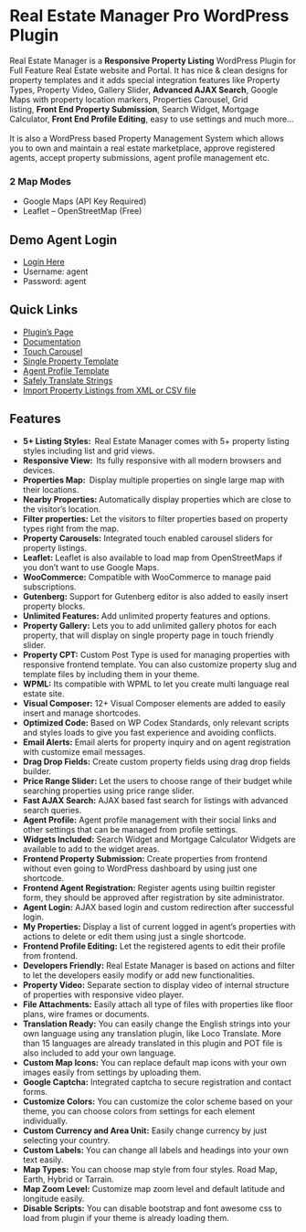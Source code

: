 # Real Estate Manager Pro WordPress Plugin
<p>Real Estate Manager is a&nbsp;<strong>Responsive Property Listing</strong>&nbsp;WordPress Plugin for Full Feature Real Estate website and Portal. It has nice &amp; clean designs for property templates and it adds special integration features like Property Types, Property Video, Gallery Slider,&nbsp;<strong>Advanced AJAX Search</strong>, Google Maps with property location markers, Properties Carousel, Grid listing,&nbsp;<strong>Front End Property Submission</strong>, Search Widget, Mortgage Calculator,&nbsp;<strong>Front End Profile Editing</strong>, easy to use settings and much more&hellip;&nbsp;<br /><br />It is also a WordPress based Property Management System which allows you to own and maintain a real estate marketplace, approve registered agents, accept property submissions, agent profile management etc.&nbsp;</p>
<h3 id="item-description__2-map-modes">2 Map Modes</h3>
<ul>
<li>Google Maps (API Key Required)</li>
<li>Leaflet &ndash; OpenStreetMap (Free)</li>
</ul>
<h2 id="item-description__demo-agent-login">Demo Agent Login</h2>
<ul>
<li><a href="http://rem.webcodingplace.com/my-properties/" rel="nofollow">Login Here</a></li>
<li>Username: agent</li>
<li>Password: agent</li>
</ul>
<h2 id="item-description__quick-links">Quick Links</h2>
<ul>
<li><a href="https://webcodingplace.com/real-estate-manager-wordpress-plugin/" rel="nofollow">Plugin&rsquo;s Page</a></li>
<li><a href="https://kb.webcodingplace.com/real-estate-manager/" rel="nofollow">Documentation</a></li>
<li><a href="http://rem.webcodingplace.com/property-carousel/" rel="nofollow">Touch Carousel</a></li>
<li><a href="http://rem.webcodingplace.com/property/meadow-mension/" rel="nofollow">Single Property Template</a></li>
<li><a href="http://rem.webcodingplace.com/author/agent02/" rel="nofollow">Agent Profile Template</a></li>
<li><a href="https://webcodingplace.com/string-translation-in-real-estate-manager/" rel="nofollow">Safely Translate Strings</a></li>
<li><a href="https://webcodingplace.com/import-property-listings-from-xml-and-csv/" rel="nofollow">Import Property Listings from XML or CSV file</a></li>
</ul>
<h2 id="item-description__features">Features</h2>
<ul>
<li><strong>5+ Listing Styles:&nbsp;&nbsp;</strong>Real Estate Manager comes with 5+ property listing styles including list and grid views.</li>
<li><strong>Responsive View:&nbsp;&nbsp;</strong>Its fully responsive with all modern browsers and devices.</li>
<li><strong>Properties Map:&nbsp;&nbsp;</strong>Display multiple properties on single large map with their locations.</li>
<li><strong>Nearby Properties:&nbsp;</strong>Automatically display properties which are close to the visitor&rsquo;s location.</li>
<li><strong>Filter properties:</strong>&nbsp;Let the visitors to filter properties based on property types right from the map.</li>
<li><strong>Property Carousels:</strong>&nbsp;Integrated touch enabled carousel sliders for property listings.</li>
<li><strong>Leaflet:</strong>&nbsp;Leaflet is also available to load map from OpenStreetMaps if you don&rsquo;t want to use Google Maps.</li>
<li><strong>WooCommerce:</strong>&nbsp;Compatible with WooCommerce to manage paid subscriptions.</li>
<li><strong>Gutenberg:</strong>&nbsp;Support for Gutenberg editor is also added to easily insert property blocks.</li>
<li><strong>Unlimited Features:</strong>&nbsp;Add unlimited property features and options.</li>
<li><strong>Property Gallery:</strong>&nbsp;Lets you to add unlimited gallery photos for each property, that will display on single property page in touch friendly slider.</li>
<li><strong>Property CPT:</strong>&nbsp;Custom Post Type is used for managing properties with responsive frontend template. You can also customize property slug and template files by including them in your theme.</li>
<li><strong>WPML:</strong>&nbsp;Its compatible with WPML to let you create multi language real estate site.</li>
<li><strong>Visual Composer:</strong>&nbsp;12+ Visual Composer elements are added to easily insert and manage shortcodes.</li>
<li><strong>Optimized Code:</strong>&nbsp;Based on WP Codex Standards, only relevant scripts and styles loads to give you fast experience and avoiding conflicts.</li>
<li><strong>Email Alerts:</strong>&nbsp;Email alerts for property inquiry and on agent registration with customize email messages.</li>
<li><strong>Drag Drop Fields:</strong>&nbsp;Create custom property fields using drag drop fields builder.</li>
<li><strong>Price Range Slider:</strong>&nbsp;Let the users to choose range of their budget while searching properties using price range slider.</li>
<li><strong>Fast AJAX Search:</strong>&nbsp;AJAX based fast search for listings with advanced search queries.</li>
<li><strong>Agent Profile:</strong>&nbsp;Agent profile management with their social links and other settings that can be managed from profile settings.</li>
<li><strong>Widgets Included:</strong>&nbsp;Search Widget and Mortgage Calculator Widgets are available to add to the widget areas.</li>
<li><strong>Frontend Property Submission:</strong>&nbsp;Create properties from frontend without even going to WordPress dashboard by using just one shortcode.</li>
<li><strong>Frontend Agent Registration:</strong>&nbsp;Register agents using builtin register form, they should be approved after registration by site administrator.</li>
<li><strong>Agent Login:</strong>&nbsp;AJAX based login and custom redirection after successful login.</li>
<li><strong>My Properties:</strong>&nbsp;Display a list of current logged in agent&rsquo;s properties with actions to delete or edit them using just a single shortcode.</li>
<li><strong>Frontend Profile Editing:</strong>&nbsp;Let the registered agents to edit their profile from frontend.</li>
<li><strong>Developers Friendly:</strong>&nbsp;Real Estate Manager is based on actions and filter to let the developers easily modify or add new functionalities.</li>
<li><strong>Property Video:</strong>&nbsp;Separate section to display video of internal structure of properties with responsive video player.</li>
<li><strong>File Attachments:</strong>&nbsp;Easily attach all type of files with properties like floor plans, wire frames or documents.</li>
<li><strong>Translation Ready:</strong>&nbsp;You can easily change the English strings into your own language using any translation plugin, like Loco Translate. More than 15 languages are already translated in this plugin and POT file is also included to add your own language.</li>
<li><strong>Custom Map Icons:</strong>&nbsp;You can replace default map icons with your own images easily from settings by uploading them.</li>
<li><strong>Google Captcha:</strong>&nbsp;Integrated captcha to secure registration and contact forms.</li>
<li><strong>Customize Colors:</strong>&nbsp;You can customize the color scheme based on your theme, you can choose colors from settings for each element individually.</li>
<li><strong>Custom Currency and Area Unit:</strong>&nbsp;Easily change currency by just selecting your country.</li>
<li><strong>Custom Labels:</strong>&nbsp;You can change all labels and headings into your own text easily.</li>
<li><strong>Map Types:</strong>&nbsp;You can choose map style from four styles. Road Map, Earth, Hybrid or Tarrain.</li>
<li><strong>Map Zoom Level:</strong>&nbsp;Customize map zoom level and default latitude and longitude easily.</li>
<li><strong>Disable Scripts:</strong>&nbsp;You can disable bootstrap and font awesome css to load from plugin if your theme is already loading them.</li>
</ul>
